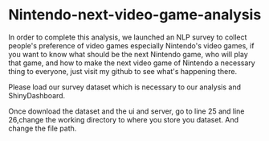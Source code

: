 # Nintendo-next-video-game-analysis
In order to complete this analysis, we launched an NLP survey to collect people's preference of video games especially Nintendo's video games, if you want to know what should be the next Nintendo game, who will play that game, and how to make the next video game of Nintendo a necessary thing to everyone, just visit my github to see what's happening there.

Please load our survey dataset which is necessary to our analysis and ShinyDashboard.

Once download the dataset and the ui and server, go to line 25 and line 26,change the working directory to where you store you dataset. And change the file path.


